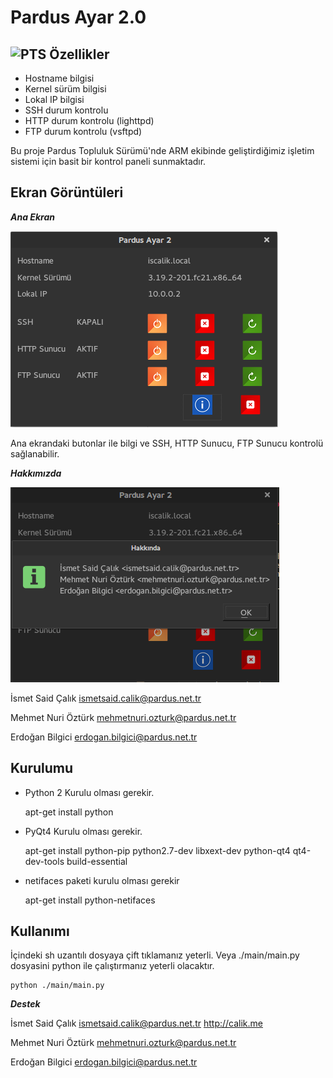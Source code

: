 Pardus Ayar 2.0
===========
![PTS](http://portal.parduslinux.org/wp-content/uploads/2015/04/pardus-logo2.png)
Özellikler
--------
- Hostname bilgisi
- Kernel sürüm bilgisi
- Lokal IP bilgisi
- SSH durum kontrolu
- HTTP durum kontrolu (lighttpd)
- FTP durum kontrolu (vsftpd)


Bu proje Pardus Topluluk Sürümü'nde ARM ekibinde geliştirdiğimiz
işletim sistemi için basit bir kontrol paneli sunmaktadır.


Ekran Görüntüleri
-----------


***Ana Ekran***


![Ana Ekran](https://raw.githubusercontent.com/iscalik/iscalik.github.io/master/pardusAyar2/2.png?token=AFkGKTdjlvwL2O74868yCUQPz6n9z-ziks5Va2cbwA==)

Ana ekrandaki butonlar ile bilgi ve SSH, HTTP Sunucu, FTP Sunucu kontrolü sağlanabilir.

***Hakkımızda***

![Hakkımızda](https://raw.githubusercontent.com/iscalik/iscalik.github.io/master/pardusAyar2/1.png?token=AFkGKR9oywdHSJoCSEcRQpfPdIVXPNEwks5Va2QXwA==)

İsmet Said Çalık <ismetsaid.calik@pardus.net.tr>

Mehmet Nuri Öztürk <mehmetnuri.ozturk@pardus.net.tr>

Erdoğan Bilgici <erdogan.bilgici@pardus.net.tr>



Kurulumu
------------
- Python 2 Kurulu olması gerekir.

    apt-get install python


- PyQt4 Kurulu olması gerekir.

    apt-get install python-pip python2.7-dev libxext-dev python-qt4 qt4-dev-tools build-essential

- netifaces paketi kurulu olması gerekir

    apt-get install python-netifaces

Kullanımı
-----
İçindeki sh uzantılı dosyaya çift tıklamanız yeterli. Veya ./main/main.py dosyasini python ile çalıştırmanız yeterli olacaktır.

    python ./main/main.py

***Destek***

İsmet Said Çalık 
<ismetsaid.calik@pardus.net.tr>
http://calik.me

Mehmet Nuri Öztürk
 <mehmetnuri.ozturk@pardus.net.tr>
 
Erdoğan Bilgici 
<erdogan.bilgici@pardus.net.tr>